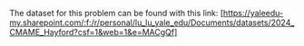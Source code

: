 The dataset for this problem can be found with this link:
[https://yaleedu-my.sharepoint.com/:f:/r/personal/lu_lu_yale_edu/Documents/datasets/2024_CMAME_Hayford?csf=1&web=1&e=MACgQf]
